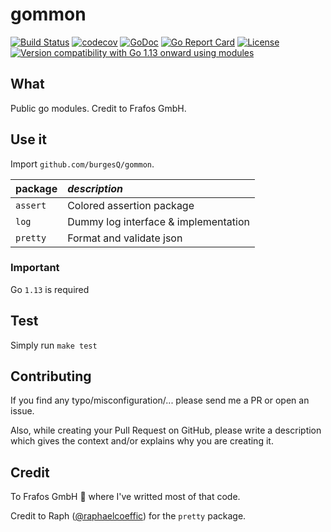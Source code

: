 # gommon

[![Build Status](https://github.com/burgesQ/gommon/workflows/GoTest/badge.svg)](https://github.com/burgesQ/gommon/actions?query=workflow%3AGoTest)
[![codecov](https://codecov.io/gh/burgesQ/gommon/branch/master/graph/badge.svg)](https://codecov.io/gh/burgesQ/gommon)
[![GoDoc](http://img.shields.io/badge/go-documentation-blue.svg?style=flat-square)](http://godoc.org/github.com/burgesQ/gommon)
[![Go Report Card](https://goreportcard.com/badge/github.com/burgesQ/gommon?style=flat-square)](https://goreportcard.com/report/github.com/burgesQ/gommon)
[![License](http://img.shields.io/badge/license-mit-blue.svg?style=flat-square)](https://raw.githubusercontent.com/burgesQ/gommon/master/LICENSE)
[![Version compatibility with Go 1.13 onward using modules](https://img.shields.io/badge/compatible%20with-go1.13+-5272b4.svg)](https://github.com/burgesQ/gommon#run)

## What

Public go modules. Credit to Frafos GmbH.

## Use it

Import `github.com/burgesQ/gommon`.

| **package** | *description*                        |
| :-          | :-                                   |
| `assert`    | Colored assertion package            |
| `log`       | Dummy log interface & implementation |
| `pretty`    | Format and validate  json            |

### Important 

Go `1.13` is required

## Test

Simply run `make test`

## Contributing

If you find any typo/misconfiguration/... please send me a PR or open an issue. 

Also, while creating your Pull Request on GitHub, please write a description which gives the context and/or explains why you are creating it.

## Credit

To Frafos GmbH :tada: where I've writted most of that code.

Credit to Raph ([@raphaelcoeffic](https://github.com/raphaelcoeffic)) for the `pretty` package.
